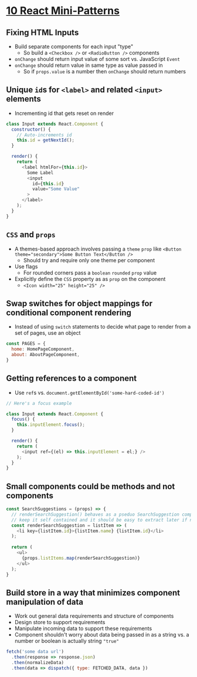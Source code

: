 # [10 React Mini-Patterns](https://hackernoon.com/10-react-mini-patterns-c1da92f068c5)

## Fixing HTML Inputs

* Build separate components for each input "type"
  * So build a `<Checkbox />` or `<RadioButton />` components
* `onChange` should return input value of some sort vs. JavaScript `Event`
* `onChange` should return value in same type as value passed in
  * So if `props.value` is a number then `onChange` should return numbers

## Unique `id`s for `<label>` and related `<input>` elements

* Incrementing id that gets reset on render

```javascript
class Input extends React.Component {
  constructor() {
    // Auto-increments id
    this.id = getNextId();
  }

  render() {
    return (
      <label htmlFor={this.id}>
        Some Label
        <input
          id={this.id}
          value="Some Value"
        >
      </label>
    );
  }
}
```

## `CSS` and `props`

* A themes-based approach involves passing a `theme` `prop` like `<Button theme="secondary">Some Button Text</Button />`
  * Should try and require only one theme per component
* Use flags
  * For rounded corners pass a `boolean` `rounded` `prop` value
* Explicitly define the `CSS` property as as `prop` on the component
  * `<Icon width="25" height="25" />`

## Swap switches for object mappings for conditional component rendering

* Instead of using `switch` statements to decide what page to render from a set of pages, use an object

```javascript
const PAGES = {
  home: HomePageComponent,
  about: AboutPageComponent,
}
```

## Getting references to a component

* Use `ref`s vs. `document.getElementById('some-hard-coded-id')`

```javascript
// Here's a focus example

class Input extends React.Component {
  focus() {
    this.inputElement.focus();
  }

  render() {
    return (
      <input ref={(el) => this.inputElement = el;} />
    );
  }
}
```

## Small components could be methods and not components

```javascript
const SearchSuggestions = (props) => {
  // renderSearchSuggestion() behaves as a pseduo SearchSuggestion component
  // keep it self contained and it should be easy to extract later if needed
  const renderSearchSuggestion = listItem => (
    <li key={listItem.id}>{listItem.name} {listItem.id}</li>
  );
  
  return (
    <ul>
      {props.listItems.map(renderSearchSuggestion)}
    </ul>
  );
}
```

## Build store in a way that minimizes component manipulation of data

* Work out general data requirements and structure of components
* Design store to support requirements
* Manipulate incoming data to support these requirements
* Component shouldn't worry about data being passed in as a string vs. a number or boolean is actually string `"true"`

```javascript
fetch('some data url')
  .then(response => response.json)
  .then(normalizeData)
  .then(data => dispatch({ type: FETCHED_DATA, data })
```

